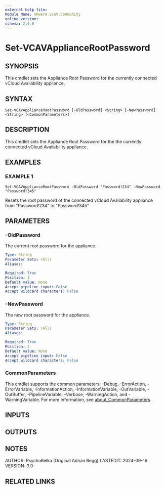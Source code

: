 ```yaml
---
external help file:
Module Name: VMware.vCAV.Community
online version:
schema: 2.0.0
---
```


# Set-VCAVApplianceRootPassword

## SYNOPSIS
This cmdlet sets the Appliance Root Password for the currently connected vCloud Availability appliance.

## SYNTAX

```
Set-VCAVApplianceRootPassword [-OldPassword] <String> [-NewPassword] <String> [<CommonParameters>]
```

## DESCRIPTION
This cmdlet sets the Appliance Root Password for the the currently connected vCloud Availability appliance.

## EXAMPLES

### EXAMPLE 1
```
Set-VCAVApplianceRootPassword -OldPassword "Password!234" -NewPassword "Password!345"
```

Resets the root password of the connected vCloud Availability appliance from "Password!234" to "Password!345"

## PARAMETERS

### -OldPassword
The current root password for the appliance.

```yaml
Type: String
Parameter Sets: (All)
Aliases:

Required: True
Position: 1
Default value: None
Accept pipeline input: False
Accept wildcard characters: False
```

### -NewPassword
The new root password for the appliance.

```yaml
Type: String
Parameter Sets: (All)
Aliases:

Required: True
Position: 2
Default value: None
Accept pipeline input: False
Accept wildcard characters: False
```

### CommonParameters
This cmdlet supports the common parameters: -Debug, -ErrorAction, -ErrorVariable, -InformationAction, -InformationVariable, -OutVariable, -OutBuffer, -PipelineVariable, -Verbose, -WarningAction, and -WarningVariable. For more information, see [about_CommonParameters](http://go.microsoft.com/fwlink/?LinkID=113216).

## INPUTS

## OUTPUTS

## NOTES
AUTHOR: PsychoBelka (Original Adrian Begg)
LASTEDIT: 2024-09-16
VERSION: 3.0

## RELATED LINKS
